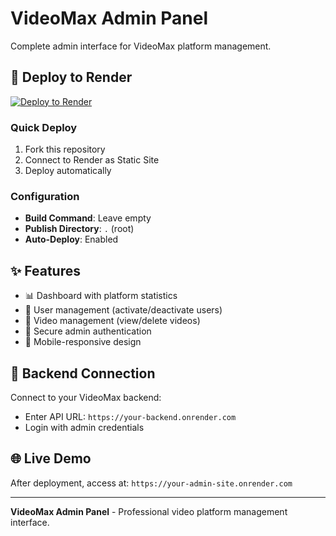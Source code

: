 # VideoMax Admin Panel

Complete admin interface for VideoMax platform management.

## 🚀 Deploy to Render

[![Deploy to Render](https://render.com/images/deploy-to-render-button.svg)](https://render.com/deploy)

### Quick Deploy
1. Fork this repository
2. Connect to Render as Static Site
3. Deploy automatically

### Configuration
- **Build Command**: Leave empty
- **Publish Directory**: `.` (root)
- **Auto-Deploy**: Enabled

## ✨ Features

- 📊 Dashboard with platform statistics
- 👥 User management (activate/deactivate users)
- 🎥 Video management (view/delete videos)
- 🔐 Secure admin authentication
- 📱 Mobile-responsive design

## 🔧 Backend Connection

Connect to your VideoMax backend:
- Enter API URL: `https://your-backend.onrender.com`
- Login with admin credentials

## 🌐 Live Demo

After deployment, access at: `https://your-admin-site.onrender.com`

---

**VideoMax Admin Panel** - Professional video platform management interface.